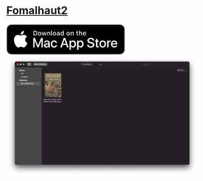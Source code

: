 [Fomalhaut2](https://github.com/mtgto/fomalhaut2)
====
[![Download on the Mac App Store](./download-on-the-mac-app-store.svg)](https://apps.apple.com/us/app/fomalhaut2/id1546526588?mt=12)
![Screenshot](./screenshot1.png)
